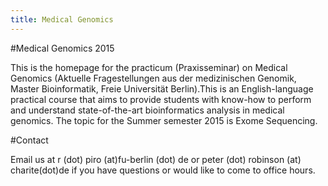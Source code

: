 ```yaml
---
title: Medical Genomics
---
```


#Medical Genomics 2015

This is the homepage for the practicum (Praxisseminar) on Medical Genomics (Aktuelle Fragestellungen aus der medizinischen Genomik, Master Bioinformatik, Freie Universität Berlin).This is an English-language practical course that aims to provide students with know-how to perform and understand state-of-the-art bioinformatics analysis in medical genomics. The topic for the Summer semester 2015 is Exome Sequencing.

#Contact

Email us at r (dot) piro (at)fu-berlin (dot) de or peter (dot) robinson (at) charite(dot)de if you have questions or would like to come to office hours.